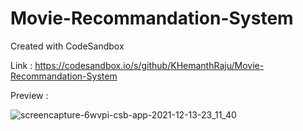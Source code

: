 # Movie-Recommandation-System
Created with CodeSandbox

Link : https://codesandbox.io/s/github/KHemanthRaju/Movie-Recommandation-System

Preview :

![screencapture-6wvpi-csb-app-2021-12-13-23_11_40](https://user-images.githubusercontent.com/49878564/145861693-0dd6e6dd-8cfe-4a94-be05-181cdc236d1d.png)
